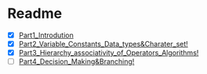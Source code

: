 # Readme
- [x] [Part1_Introdution](Part1_Introdution\Introdution.md)
- [x] [Part2_Variable_Constants_Data_types&Charater_set!](Part2_Variable_Constants_Data_types&Charater_set!\Variable_Constants_Data_types&Charater_set!.md)
- [x] [Part3_Hierarchy_associativity_of_Operators_Algorithms!](Part3_Hierarchy_associativity_of_Operators_Algorithms!\Hierarchy_associativity_of_Operators_Algorithms!.md)
- [ ] [Part4_Decision_Making&Branching!](Part4_Decision_Making&Branching!\Decision_Making&Branching!.md)
